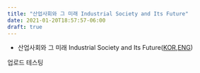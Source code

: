 ```yaml
---
title: "산업사회와 그 미래 Industrial Society and Its Future"
date: 2021-01-20T18:57:57-06:00
draft: true
---
```


* 산업사회와 그 미래 Industrial Society and Its Future([KOR](ISIF.pdf),[ENG](unabomber.pdf))

업로드 테스팅